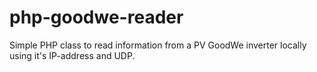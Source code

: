 # php-goodwe-reader
Simple PHP class to read information from a PV GoodWe inverter locally using it's IP-address and UDP.
